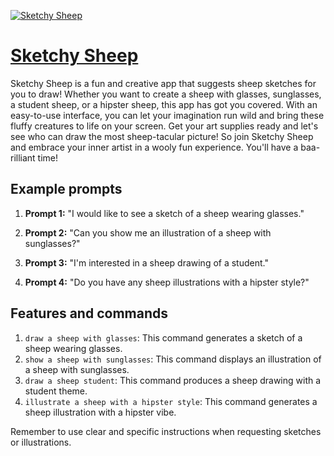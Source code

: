[![Sketchy Sheep](https://files.oaiusercontent.com/file-pRI0TNzUXwVSVCGmKzYKyesw?se=2123-10-17T02%3A18%3A15Z&sp=r&sv=2021-08-06&sr=b&rscc=max-age%3D31536000%2C%20immutable&rscd=attachment%3B%20filename%3Dd9fec197-bc2b-43c0-9f95-8b5483adfd74.png&sig=Sr9S3xGe9iakoiIWZdTeASf%2BKnI6RZhPZYbADF/ibZs%3D)](https://chat.openai.com/g/g-tAGQR43lj-sketchy-sheep)

# [Sketchy Sheep](https://chat.openai.com/g/g-tAGQR43lj-sketchy-sheep)

Sketchy Sheep is a fun and creative app that suggests sheep sketches for you to draw! Whether you want to create a sheep with glasses, sunglasses, a student sheep, or a hipster sheep, this app has got you covered. With an easy-to-use interface, you can let your imagination run wild and bring these fluffy creatures to life on your screen. Get your art supplies ready and let's see who can draw the most sheep-tacular picture! So join Sketchy Sheep and embrace your inner artist in a wooly fun experience. You'll have a baa-rilliant time!

## Example prompts

1. **Prompt 1:** "I would like to see a sketch of a sheep wearing glasses."

2. **Prompt 2:** "Can you show me an illustration of a sheep with sunglasses?"

3. **Prompt 3:** "I'm interested in a sheep drawing of a student."

4. **Prompt 4:** "Do you have any sheep illustrations with a hipster style?"

## Features and commands

1. `draw a sheep with glasses`: This command generates a sketch of a sheep wearing glasses.
2. `show a sheep with sunglasses`: This command displays an illustration of a sheep with sunglasses.
3. `draw a sheep student`: This command produces a sheep drawing with a student theme.
4. `illustrate a sheep with a hipster style`: This command generates a sheep illustration with a hipster vibe.

Remember to use clear and specific instructions when requesting sketches or illustrations.